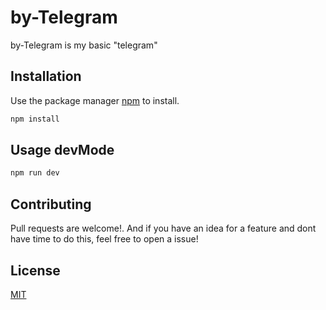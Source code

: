 # by-Telegram

by-Telegram is my basic "telegram" 

## Installation

Use the package manager [npm](https://www.npmjs.com/) to install.

```bash
npm install
```

## Usage devMode

```bash
npm run dev
```

## Contributing
Pull requests are welcome!. And if you have an idea for a feature and dont have time to do this, feel free to open a issue!

## License
[MIT](https://choosealicense.com/licenses/mit/)
